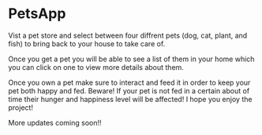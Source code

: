 # PetsApp
Vist a pet store and select between four diffrent pets (dog, cat, plant, and fish) to bring back to your house to take care of. 

Once you get a pet you will be able to see a list of them in your home which you can click on one to view more details about them.

Once you own a pet make sure to interact and feed it in order to keep your pet both happy and fed. Beware! If your pet is not fed in a certain about of time their hunger and happiness level will be affected! I hope you enjoy the project!

More updates coming soon!!
